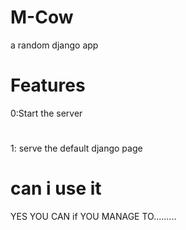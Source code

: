 # M-Cow
a random django app
# Features
0:Start the server
# 
1: serve the default django page
# can i use it
YES YOU CAN if YOU MANAGE TO.........
